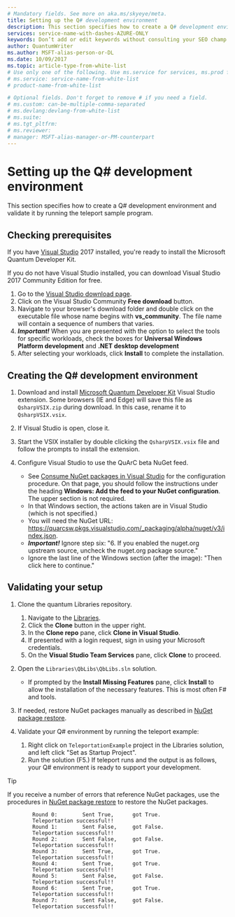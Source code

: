 ```yaml
---
# Mandatory fields. See more on aka.ms/skyeye/meta.
title: Setting up the Q# development environment 
description: This section specifies how to create a Q# development environment and validate it by running the teleport sample program. 
services: service-name-with-dashes-AZURE-ONLY 
keywords: Don’t add or edit keywords without consulting your SEO champ.
author: QuantumWriter
ms.author: MSFT-alias-person-or-DL
ms.date: 10/09/2017
ms.topic: article-type-from-white-list
# Use only one of the following. Use ms.service for services, ms.prod for on-prem. Remove the # before the relevant field.
# ms.service: service-name-from-white-list
# product-name-from-white-list

# Optional fields. Don't forget to remove # if you need a field.
# ms.custom: can-be-multiple-comma-separated
# ms.devlang:devlang-from-white-list
# ms.suite: 
# ms.tgt_pltfrm:
# ms.reviewer:
# manager: MSFT-alias-manager-or-PM-counterpart
---
```


# Setting up the Q# development environment

This section specifies how to create a Q# development environment and validate it by running the teleport sample program.

## Checking prerequisites

If you have [Visual Studio](https://www.visualstudio.com/) 2017 installed, you're ready to install the Microsoft Quantum Developer Kit.

If you do not have Visual Studio installed, you can download Visual Studio 2017 Community Edition for free.
1. Go to the [Visual Studio download page](https://www.visualstudio.com/downloads/).
2. Click on the Visual Studio Community **Free download** button.
3. Navigate to your browser's download folder and double click on the executable file whose name begins with **vs_community**. The file name will contain a sequence of numbers that varies.
4. _**Important!**_ When you are presented with the option to select the tools for specific workloads, check the boxes for **Universal Windows Platform development** and **.NET desktop development**
5. After selecting your workloads, click **Install** to complete the installation.

## Creating the Q# development environment 

1. Download and install [Microsoft Quantum Developer Kit](https://solidrepo.blob.core.windows.net/alpha/latest/QsharpVSIX.vsix) Visual Studio extension. 
Some browsers (IE and Edge) will save this file as `QsharpVSIX.zip` during download. In this case, rename it to `QsharpVSIX.vsix`.

1. If Visual Studio is open, close it.

1. Start the VSIX installer by double clicking the `QsharpVSIX.vsix` file and follow the prompts to install the extension.

1. Configure Visual Studio to use the QuArC beta NuGet feed. 
    - See [Consume NuGet packages in Visual Studio](https://www.visualstudio.com/en-us/docs/package/nuget/consume) for the configuration procedure. On that page, you should follow the instructions under the heading **Windows: Add the feed to your NuGet configuration**. The upper section is not required.
    - In that Windows section, the actions taken are in Visual Studio (which is not specified.)
    - You will need the NuGet URL: https://quarcsw.pkgs.visualstudio.com/_packaging/alpha/nuget/v3/index.json.
    - _**Important!**_  Ignore step six: "6. If you enabled the nuget.org upstream source, uncheck the nuget.org package source."
    - Ignore the last line of the Windows section (after the image): "Then click here to continue."

## Validating your setup

1. Clone the quantum Libraries repository.
    1. Navigate to the [Libraries](https://quarcsw.visualstudio.com/_git/Libraries).
    2. Click the **Clone** button in the upper right.
    3. In the **Clone repo** pane, click **Clone in Visual Studio**.
    4. If presented with a login request, sign in using your Microsoft credentials.
    5. On the **Visual Studio Team Services** pane, click **Clone** to proceed.

2. Open the `Libraries\QbLibs\QbLibs.sln` solution. 
    - If prompted by the **Install Missing Features** pane, click **Install** to allow the installation of the necessary features. This is most often F# and tools.

3. If needed, restore NuGet packages manually as described in [NuGet package restore](https://docs.microsoft.com/en-us/nuget/consume-packages/package-restore).

4. Validate your Q# environment by running the teleport example:
    
   1. Right click on `TeleportationExample` project in the Libraries solution, and left click "Set as Startup Project".
   2. Run the solution (F5.) If teleport runs and the output is as follows, your Q# environment is ready to support your development.

> [!Tip]
> If you receive a number of errors that reference NuGet packages, use the procedures in [NuGet package restore](https://docs.microsoft.com/en-us/nuget/consume-packages/package-restore) to restore the NuGet packages.

```
        Round 0:        Sent True,      got True. 
        Teleportation successful!!
        Round 1:        Sent False,     got False. 
        Teleportation successful!!
        Round 2:        Sent False,     got False. 
        Teleportation successful!!
        Round 3:        Sent True,      got True. 
        Teleportation successful!!
        Round 4:        Sent True,      got True. 
        Teleportation successful!!
        Round 5:        Sent False,     got False. 
        Teleportation successful!!
        Round 6:        Sent True,      got True. 
        Teleportation successful!!
        Round 7:        Sent False,     got False. 
        Teleportation successful!!
```

